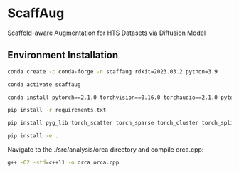 # ScaffAug
Scaffold-aware Augmentation for HTS Datasets via Diffusion Model


## Environment Installation

```bash
conda create -c conda-forge -n scaffaug rdkit=2023.03.2 python=3.9
```

```bash
conda activate scaffaug
```

```bash
conda install pytorch==2.1.0 torchvision==0.16.0 torchaudio==2.1.0 pytorch-cuda=12.1 -c pytorch -c nvidia
```

```bash
pip install -r requirements.txt
```

```bash
pip install pyg_lib torch_scatter torch_sparse torch_cluster torch_spline_conv -f https://data.pyg.org/whl/torch-2.1.0+cu121.html
```

```bash
pip install -e .
```

Navigate to the ./src/analysis/orca directory and compile orca.cpp:

```bash
g++ -O2 -std=c++11 -o orca orca.cpp
```



